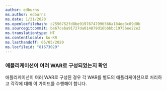 ```yaml
---
author: edburns
ms.author: edburns
ms.date: 1/21/2020
ms.openlocfilehash: c2556752fd8be91976747996566a184ee3c09d0b
ms.sourcegitcommit: be67ceba91727da014879d16bbbbc19756ee22e2
ms.translationtype: HT
ms.contentlocale: ko-KR
ms.lasthandoff: 05/05/2020
ms.locfileid: "81673029"
---
```

### <a name="determine-whether-your-application-is-composed-of-multiple-wars"></a>애플리케이션이 여러 WAR로 구성되었는지 확인

애플리케이션이 여러 WAR로 구성된 경우 각 WAR를 별도의 애플리케이션으로 처리하고 각각에 대해 이 가이드를 수행해야 합니다.
